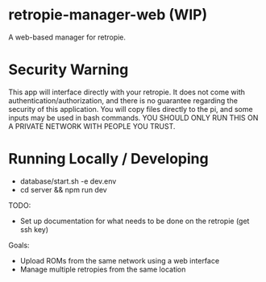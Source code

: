 # retropie-manager-web (WIP)

A web-based manager for retropie.

# Security Warning
This app will interface directly with your retropie.  It does not come with authentication/authorization, and there is no guarantee regarding the security of this application.  You will copy files directly to the pi, and some inputs may be used in bash commands.  YOU SHOULD ONLY RUN THIS ON A PRIVATE NETWORK WITH PEOPLE YOU TRUST.


# Running Locally / Developing
- database/start.sh -e dev.env
- cd server && npm run dev


TODO:
- Set up documentation for what needs to be done on the retropie (get ssh key)

Goals:
- Upload ROMs from the same network using a web interface
- Manage multiple retropies from the same location 
